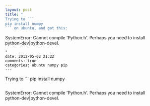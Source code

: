 ```yaml
---
layout: post
title: "
Trying to ```
pip install numpy
``` on ubuntu, and got this:

```

SystemError: Cannot compile 'Python.h'. Perhaps you need to install python-dev|python-devel.

```
"
date: 2012-05-02 21:22
comments: true
categories: ubuntu numpy pip
---
```


Trying to ```
pip install numpy
``` on ubuntu, and got this:

```

SystemError: Cannot compile 'Python.h'. Perhaps you need to install python-dev|python-devel.

```

